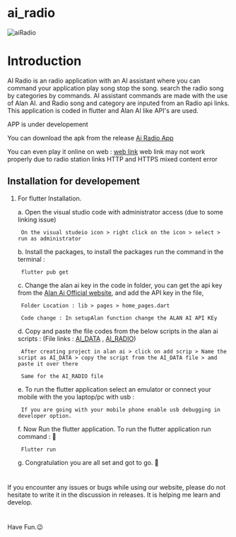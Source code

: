 # ai_radio
![aiRadio](https://user-images.githubusercontent.com/81036521/177046575-c5661038-e571-4018-8fb1-704036f0e0d5.png)

#
# Introduction
AI Radio is an radio application with an AI assistant where you can command your application play song stop the song. search the radio song by categories by commands. AI assistant commands are made with the use of Alan AI. and Radio song and category are inputed from an Radio api links. This application is coded in flutter and Alan AI like API's are used.

APP is under developement

You can download the apk from the release [Ai Radio App](https://github.com/AadrianLeo/AI-Radio-App/releases/tag/v2.0.0)

You can even play it online on web : [web link](https://ai-radio.netlify.app/) web link may not work properly  due to radio station links HTTP and HTTPS mixed content error 

## Installation for developement

1. For flutter Installation.
        
    a. Open the visual studio code with administrator access (due to some linking issue)
        
        On the visual studeio icon > right click on the icon > select > run as administrator 
    
    b. Install the packages, to install the packages run the command in the terminal :
    
        flutter pub get
     
    c. Change the alan ai key in the code in folder, you can get the api key from the [Alan Ai Official website](https://alan.app/), and add the API key in the file,
    
        Folder Location : lib > pages > home_pages.dart
        
        Code change : In setupAlan function change the ALAN AI API KEy
        
     d. Copy and paste the file codes from the below scripts in the alan ai scripts : (File links : [AI_DATA](https://github.com/AadrianLeo/AI-Radio-App/blob/main/AI_DATA) , [AI_RADIO](https://github.com/AadrianLeo/AI-Radio-App/blob/main/AI_RADIO))
        
        After creating project in alan ai > click on add scrip > Name the script as AI_DATA > copy the script from the AI_DATA file > amd paste it over there
        
        Same for the AI_RADIO file
     
     e. To run the flutter application select an emulator or connect your mobile with the you laptop/pc with usb :
     
        If you are going with your mobile phone enable usb debugging in developer option.
      
     f. Now Run the flutter application. To run the flutter application run command :  🎉
         
        Flutter run
      
     g. Congratulation you are all set and got to go. 🤹‍ 
         
#

If you encounter any issues or bugs while using our website, please do not hesitate to write it in the discussion in releases. It is helping me learn and develop.
#
Have Fun.😉

#

